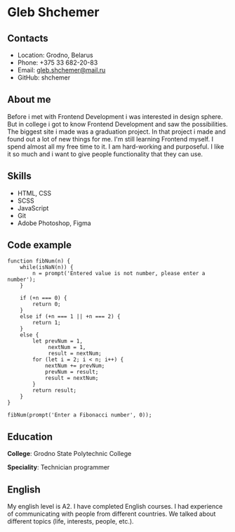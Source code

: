 # Gleb Shchemer #

## Contacts

* Location: Grodno, Belarus
* Phone: +375 33 682-20-83
* Email: gleb.shchemer@mail.ru
* GitHub: shchemer

## About me

Before i met with Frontend Development i was interested in design sphere. But in college i got to know Frontend Development and saw the possibilities. The biggest site i made was a graduation project. In that project i made and found out a lot of new things for me. I'm still learning Frontend myself. I spend almost all my free time to it. I am hard-working and purposeful. I like it so much and i want to give people functionality that they can use.

## Skills

* HTML, CSS
* SCSS
* JavaScript
* Git
* Adobe Photoshop, Figma

## Code example

```
function fibNum(n) {
	while(isNaN(n)) {
		n = prompt('Entered value is not number, please enter a number');
	}
	
	if (+n === 0) {
		return 0;
	}
	else if (+n === 1 || +n === 2) {
		return 1;
	}
	else {
		let prevNum = 1,
			 nextNum = 1,
			 result = nextNum;
		for (let i = 2; i < n; i++) {
			nextNum += prevNum;
			prevNum = result;
			result = nextNum;
		}
		return result;
	}
}

fibNum(prompt('Enter a Fibonacci number', 0));
```

## Education

**College**: Grodno State Polytechnic College

**Speciality**: Technician programmer

## English

My english level is A2. I have completed English courses. I had experience of communicating with people from different countries. We talked about different topics (life, interests, people, etc.).